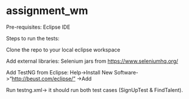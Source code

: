 # assignment_wm

Pre-requisites:
Eclipse IDE

Steps to run the tests:

Clone the repo to your local eclipse workspace

Add external libraries: Selenium jars from https://www.seleniumhq.org/

Add TestNG from Eclipse: Help->Install New Software->“http://beust.com/eclipse/” ->Add

Run testng.xml-> it should run both test cases (SignUpTest & FindTalent).
